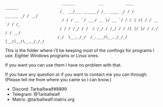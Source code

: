                               ______           __          ____               ______                   
                             /_  __/___ ______/ /_  ____ _/ / /      ______ _/ / __/                   
                              / / / __ `/ ___/ __ \/ __ `/ / / | /| / / __ `/ / /_                     
                             / / / /_/ / /  / /_/ / /_/ / / /| |/ |/ / /_/ / / __/                     
                            /_/  \__,_/_/  /_.___/\__,_/_/_/ |__/|__/\__,_/_/_/                    


This is the folder where i'll be keeping most of the confings for programs I use.
Eighter Windows programs or Linux ones.

If you want you can use them I have no problem with that.

If you have any question or if you want to contact me you can through:
(Please tell me from where you came so I can know.)

- Discord: Tarballlwalf#8899
- Telegram: @Tarballwalf
- Matrix: @tarballwalf:matrix.org
